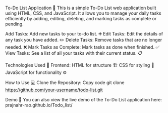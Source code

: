 To-Do List Application 📝
This is a simple To-Do List web application built using HTML, CSS, and JavaScript. It allows you to manage your daily tasks efficiently by adding, editing, deleting, and marking tasks as complete or pending.

Add Tasks: Add new tasks to your to-do list. ➕
Edit Tasks: Edit the details of any task you have added. ✏️
Delete Tasks: Remove tasks that are no longer needed. ❌
Mark Tasks as Complete: Mark tasks as done when finished. ✅
View Tasks: See a list of all your tasks with their current status. 📋

Technologies Used 🚀
Frontend:
HTML for structure 🏗️
CSS for styling 🎨
JavaScript for functionality ⚙️

How to Use 💻
Clone the Repository:
Copy code
git clone https://github.com/your-username/todo-list.git


Demo 🎥
You can also view the live demo of the To-Do List application here: prajnahr-rao.github.io/Todo_list/
